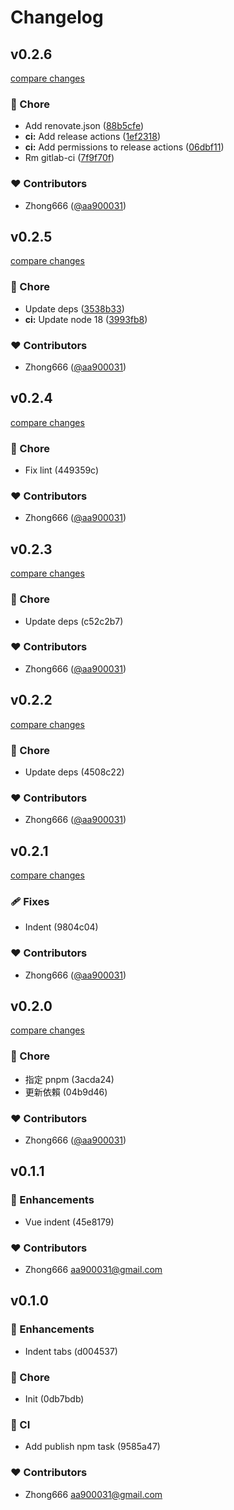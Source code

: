 # Changelog


## v0.2.6

[compare changes](https://github.com/aa900031/eslint-config/compare/v0.2.5...v0.2.6)

### 🏡 Chore

- Add renovate.json ([88b5cfe](https://github.com/aa900031/eslint-config/commit/88b5cfe))
- **ci:** Add release actions ([1ef2318](https://github.com/aa900031/eslint-config/commit/1ef2318))
- **ci:** Add permissions to release actions ([06dbf11](https://github.com/aa900031/eslint-config/commit/06dbf11))
- Rm gitlab-ci ([7f9f70f](https://github.com/aa900031/eslint-config/commit/7f9f70f))

### ❤️ Contributors

- Zhong666 ([@aa900031](http://github.com/aa900031))

## v0.2.5

[compare changes](https://gitlab.com/aa900031/eslint-config/compare/v0.2.4...v0.2.5)

### 🏡 Chore

- Update deps ([3538b33](https://gitlab.com/aa900031/eslint-config/commit/3538b33))
- **ci:** Update node 18 ([3993fb8](https://gitlab.com/aa900031/eslint-config/commit/3993fb8))

### ❤️ Contributors

- Zhong666 ([@aa900031](http://github.com/aa900031))

## v0.2.4

[compare changes](https://undefined/undefined/compare/v0.2.3...v0.2.4)

### 🏡 Chore

- Fix lint (449359c)

### ❤️  Contributors

- Zhong666 ([@aa900031](http://github.com/aa900031))

## v0.2.3

[compare changes](https://undefined/undefined/compare/v0.2.2...v0.2.3)


### 🏡 Chore

  - Update deps (c52c2b7)

### ❤️  Contributors

- Zhong666 ([@aa900031](http://github.com/aa900031))

## v0.2.2

[compare changes](https://undefined/undefined/compare/v0.2.1...v0.2.2)


### 🏡 Chore

  - Update deps (4508c22)

### ❤️  Contributors

- Zhong666 ([@aa900031](http://github.com/aa900031))

## v0.2.1

[compare changes](https://undefined/undefined/compare/v0.2.0...v0.2.1)


### 🩹 Fixes

  - Indent (9804c04)

### ❤️  Contributors

- Zhong666 ([@aa900031](http://github.com/aa900031))

## v0.2.0

[compare changes](https://undefined/undefined/compare/v0.1.1...v0.2.0)


### 🏡 Chore

  - 指定 pnpm (3acda24)
  - 更新依賴 (04b9d46)

### ❤️  Contributors

- Zhong666 ([@aa900031](http://github.com/aa900031))

## v0.1.1


### 🚀 Enhancements

  - Vue indent (45e8179)

### ❤️  Contributors

- Zhong666 <aa900031@gmail.com>

## v0.1.0


### 🚀 Enhancements

  - Indent tabs (d004537)

### 🏡 Chore

  - Init (0db7bdb)

### 🤖 CI

  - Add publish npm task (9585a47)

### ❤️  Contributors

- Zhong666 <aa900031@gmail.com>

